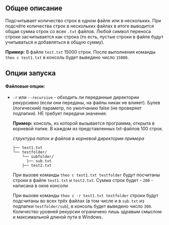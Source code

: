 ## Общее описание

Подсчитывает количество строк в одном файле или в нескольких. При подсчёте количества строк в нескольких файлах в итоге выводится общая сумма строк со всех `.txt` файлов. Любой символ переноса строки засчитывается как строка (то есть, пустые строки в файле будут учитываться и добавляться в общую сумму).

**Пример:** В файле `test.txt` 15000 строк. После выполнения команды `theo c test1.txt` в консоль будет выведено число `15000`.

## Опции запуска

#### Файловые опции:

- `-r` или `--recursive` - обходить ли переданные директории рекурсивно (если они переданы, на файлы никак не влияет). Булев (логический) параметр, по умолчанию false (не проверяет подпапки). НЕ требует передачи значения.

  **Пример:** консоль, из которой вызывается программа, открыта в корневой папке. В каждом из представленных txt-файлов 100 строк.

  *структура папок и файлов в корневой директории примера*

  ```
  ├── test1.txt            
  └── testfolder/                   
      └── subfolder/
      	├── sub.txt
      ├── test2.txt 
  ```

  При вызове команды `theo c test1.txt testfolder` будут посчитаны строки в файле `test1.txt` и `test2.txt`. Сумма строк будет - `200` - написана в окне консоли

  При вызове команды `theo c -r test1.txt testfolder` строки будут подсчитаны во всех трёх файлах (в том числе и в `sub.txt` из подпапки `testfolder/sub`), в консоль будет выведено число `300`. Количество уровней рекурсии ограничено лишь здравым смыслом и максимальной длиной пути в Windows.

